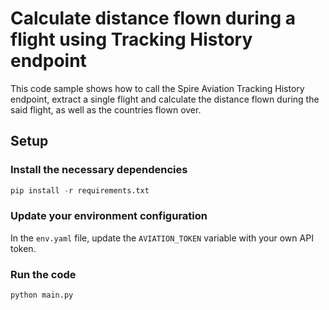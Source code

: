 # Calculate distance flown during a flight using Tracking History endpoint

This code sample shows how to call the Spire Aviation Tracking History endpoint, extract a single flight and calculate the distance flown during the said flight, as well as the countries flown over.

## Setup

### Install the necessary dependencies

```py
pip install -r requirements.txt
```

### Update your environment configuration

In the `env.yaml` file, update the `AVIATION_TOKEN` variable with your own API token.

### Run the code

```
python main.py
```